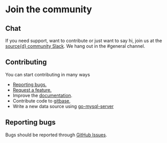 # Join the community

## Chat

If you need support, want to contribute or just want to say hi, join us at the [source{d} community Slack](https://join.slack.com/t/sourced-community/shared_invite/enQtMjc4Njk5MzEyNzM2LTFjNzY4NjEwZGEwMzRiNTM4MzRlMzQ4MmIzZjkwZmZlM2NjODUxZmJjNDI1OTcxNDAyMmZlNmFjODZlNTg0YWM). We hang out in the #general channel.

## Contributing

You can start contributing in many ways

* [Reporting bugs.](/docs/join-the-community.md#reporting-bugs)
* [Request a feature.](https://github.com/src-d/gitbase/issues)
* Improve the [documentation](https://github.com/src-d/gitbase/docs).
* Contribute code to [gitbase](https://github.com/src-d/gitbase),
* Write a new data source using [go-mysql-server](https://github.com/src-d/go-mysql-server)

## Reporting bugs

Bugs should be reported through [GitHub Issues](https://github.com/src-d/gitbase/issues).
